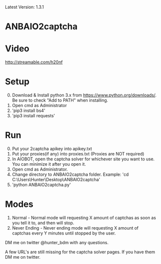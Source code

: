 Latest Version: 1.3.1

# ANBAIO2captcha

# Video
http://streamable.com/h20nf

# Setup

0. Download & Install python 3.x from https://www.python.org/downloads/. Be sure to check "Add to PATH" when installing.
1. Open cmd as Administrator
2. 'pip3 install bs4'
3. 'pip3 install requests'

# Run

0. Put your 2captcha apikey into apikey.txt
1. Put your proxies(if any) into proxies.txt (Proxies are NOT required)
2. In AIOBOT, open the captcha solver for whichever site you want to use. You can minimize it after you open it.
3. Open cmd as Administrator.
4. Change directory to ANBAIO2captcha folder. Example: 'cd C:\Users\Hunter\Desktop\ANBAIO2captcha'
5. 'python ANBAIO2captcha.py'

# Modes
1. Normal - Normal mode will requesting X amount of captchas as soon as you tell it to, and then will stop.
2. Never Ending - Never ending mode will requesting X amount of captchas every Y minutes until stopped by the user.

DM me on twitter @hunter_bdm with any questions.

A few URL's are still missing for the captcha solver pages. If you have them DM me on twitter.
